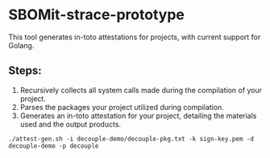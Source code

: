 # SBOMit-strace-prototype
This tool generates in-toto attestations for projects, with current support for Golang.

## Steps:
1. Recursively collects all system calls made during the compilation of your project.
2. Parses the packages your project utilized during compilation.
3. Generates an in-toto attestation for your project, detailing the materials used and the output products.
```
./attest-gen.sh -i decouple-demo/decouple-pkg.txt -k sign-key.pem -d decouple-demo -p decouple
```
